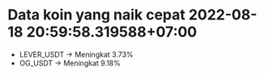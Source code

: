 # Data koin yang naik cepat 2022-08-18 20:59:58.319588+07:00

* LEVER_USDT -> Meningkat 3.73%
* OG_USDT -> Meningkat 9.18%
